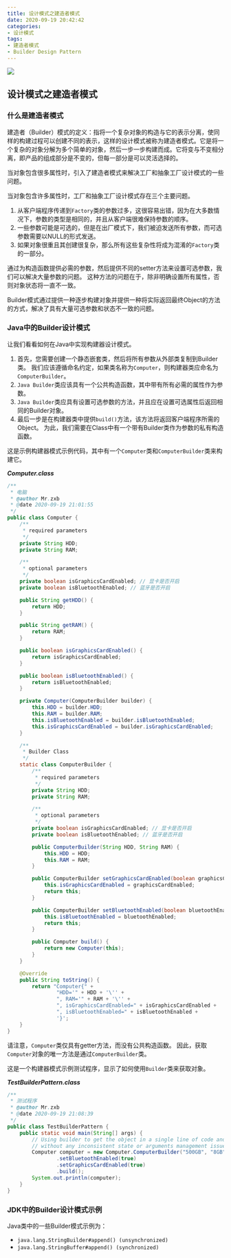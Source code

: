```yaml
---
title: 设计模式之建造者模式
date: 2020-09-19 20:42:42
categories: 
- 设计模式
tags:
- 建造者模式
- Builder Design Pattern
---
```


![](https://github.com/user-attachments/assets/da4f905b-afe1-44b2-8888-f38f91e1c842)

<!-- more -->

## 设计模式之建造者模式

### 什么是建造者模式

建造者（Builder）模式的定义：指将一个复杂对象的构造与它的表示分离，使同样的构建过程可以创建不同的表示，这样的设计模式被称为建造者模式。它是将一个复杂的对象分解为多个简单的对象，然后一步一步构建而成。它将变与不变相分离，即产品的组成部分是不变的，但每一部分是可以灵活选择的。

当对象包含很多属性时，引入了建造者模式来解决工厂和抽象工厂设计模式的一些问题。

当对象包含许多属性时，工厂和抽象工厂设计模式存在三个主要问题。

1. 从客户端程序传递到`Factory`类的参数过多，这很容易出错，因为在大多数情况下，参数的类型是相同的，并且从客户端很难保持参数的顺序。
2. 一些参数可能是可选的，但是在出厂模式下，我们被迫发送所有参数，而可选参数需要以NULL的形式发送。
3. 如果对象很重且其创建很复杂，那么所有这些复杂性将成为混淆的`Factory`类的一部分。

通过为构造函数提供必需的参数，然后提供不同的setter方法来设置可选参数，我们可以解决大量参数的问题。 这种方法的问题在于，除非明确设置所有属性，否则对象状态将一直不一致。

Builder模式通过提供一种逐步构建对象并提供一种将实际返回最终Object的方法的方式，解决了具有大量可选参数和状态不一致的问题。

### Java中的Builder设计模式

让我们看看如何在Java中实现构建器设计模式。

1. 首先，您需要创建一个静态嵌套类，然后将所有参数从外部类复制到Builder类。 我们应该遵循命名约定，如果类名称为`Computer`，则构建器类应命名为`ComputerBuilder`。
2. `Java Builder`类应该具有一个公共构造函数，其中带有所有必需的属性作为参数。
3. `Java Builder`类应具有设置可选参数的方法，并且应在设置可选属性后返回相同的Builder对象。
4. 最后一步是在构建器类中提供`build()`方法，该方法将返回客户端程序所需的Object。 为此，我们需要在Class中有一个带有Builder类作为参数的私有构造函数。

这是示例构建器模式示例代码，其中有一个`Computer`类和`ComputerBuilder`类来构建它。

***Computer.class***

```java
/**
 * 电脑
 * @author Mr.zxb
 * @date 2020-09-19 21:01:55
 */
public class Computer {
    /**
     * required parameters
     */
    private String HDD;
    private String RAM;

    /**
     * optional parameters
     */
    private boolean isGraphicsCardEnabled; // 显卡是否开启
    private boolean isBluetoothEnabled; // 蓝牙是否开启

    public String getHDD() {
        return HDD;
    }

    public String getRAM() {
        return RAM;
    }

    public boolean isGraphicsCardEnabled() {
        return isGraphicsCardEnabled;
    }

    public boolean isBluetoothEnabled() {
        return isBluetoothEnabled;
    }

    private Computer(ComputerBuilder builder) {
        this.HDD = builder.HDD;
        this.RAM = builder.RAM;
        this.isBluetoothEnabled = builder.isBluetoothEnabled;
        this.isGraphicsCardEnabled = builder.isGraphicsCardEnabled;
    }

    /**
     * Builder Class
     */
    static class ComputerBuilder {
        /**
         * required parameters
         */
        private String HDD;
        private String RAM;

        /**
         * optional parameters
         */
        private boolean isGraphicsCardEnabled; // 显卡是否开启
        private boolean isBluetoothEnabled; // 蓝牙是否开启

        public ComputerBuilder(String HDD, String RAM) {
            this.HDD = HDD;
            this.RAM = RAM;
        }

        public ComputerBuilder setGraphicsCardEnabled(boolean graphicsCardEnabled) {
            this.isGraphicsCardEnabled = graphicsCardEnabled;
            return this;
        }

        public ComputerBuilder setBluetoothEnabled(boolean bluetoothEnabled) {
            this.isBluetoothEnabled = bluetoothEnabled;
            return this;
        }

        public Computer build() {
            return new Computer(this);
        }
    }

    @Override
    public String toString() {
        return "Computer{" +
                "HDD='" + HDD + '\'' +
                ", RAM='" + RAM + '\'' +
                ", isGraphicsCardEnabled=" + isGraphicsCardEnabled +
                ", isBluetoothEnabled=" + isBluetoothEnabled +
                '}';
    }
}
```

请注意，`Computer`类仅具有getter方法，而没有公共构造函数。 因此，获取`Computer`对象的唯一方法是通过`ComputerBuilder`类。

这是一个构建器模式示例测试程序，显示了如何使用`Builder`类来获取对象。

***TestBuilderPattern.class***

```java
/**
 * 测试程序
 * @author Mr.zxb
 * @date 2020-09-19 21:08:39
 */
public class TestBuilderPattern {
    public static void main(String[] args) {
        // Using builder to get the object in a single line of code and
        // without any inconsistent state or arguments management issues
        Computer computer = new Computer.ComputerBuilder("500GB", "8GB")
                .setBluetoothEnabled(true)
                .setGraphicsCardEnabled(true)
                .build();
        System.out.println(computer);
    }
}
```

### JDK中的Builder设计模式示例

Java类中的一些Builder模式示例为：

- `java.lang.StringBuilder#append() (unsynchronized)`
- `java.lang.StringBuffer#append() (synchronized)`